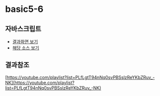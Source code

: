 # basic5-6

## 자바스크립트

* [결과화면 보기](https://yeony1011.github.io/2019script_ex/js_basic/5-6.html)
* [해당 소스 보기](https://github.com/yeony1011/2019script_ex/js_basic/5-6.html)

## 결과참조

[https://youtube.com/playlist?list=PLfLgtT94nNq0svPBSslzReYKbZRuv_-NK](https://youtube.com/playlist?list=PLfLgtT94nNq0svPBSslzReYKbZRuv_-NK)

